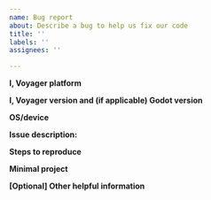 ```yaml
---
name: Bug report
about: Describe a bug to help us fix our code
title: ''
labels: ''
assignees: ''

---
```


**I, Voyager platform**
<!--E.g., Planetarium using web browser, Project Template, etc.-->



**I, Voyager version and (if applicable) Godot version**



**OS/device**



**Issue description:**



**Steps to reproduce**



**Minimal project**
<!--If applicable, the smallest possible extension project that reproduces the bug. Or copy your code block if it is small.-->



**[Optional] Other helpful information**
